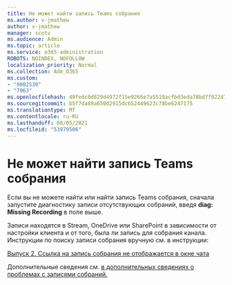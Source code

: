 ```yaml
---
title: Не может найти запись Teams собрания
ms.author: v-jmathew
author: v-jmathew
manager: scotv
ms.audience: Admin
ms.topic: article
ms.service: o365-administration
ROBOTS: NOINDEX, NOFOLLOW
localization_priority: Normal
ms.collection: Adm_O365
ms.custom:
- "9002530"
- "7963"
ms.openlocfilehash: 49fedc0d829d4972f15e9266e7a5519acfbd3eda78bd7f022477060523b9afd3
ms.sourcegitcommit: b5f7da89a650d2915dc652449623c78be6247175
ms.translationtype: MT
ms.contentlocale: ru-RU
ms.lasthandoff: 08/05/2021
ms.locfileid: "53979506"
---
```

# <a name="cant-find-the-teams-meeting-recording"></a>Не может найти запись Teams собрания

Если вы не можете найти или найти запись Teams собрания, сначала запустите диагностику записи отсутствующих собраний, введя **diag: Missing Recording** в поле выше. 

Записи находятся в Stream, OneDrive или SharePoint в зависимости от настройки клиента и от того, была ли запись для собрания канала. Инструкции по поиску записи собрания вручную см. в инструкции: 

[Выпуск 2. Ссылка на запись собрания не отображается в окне чата](/microsoftteams/troubleshoot/meetings/troubleshoot-meeting-recording-issues#issue-2-the-meeting-recording-link-isnt-visible-in-a-chat-window)

Дополнительные сведения см. [в дополнительных сведениях о проблемах с записями собраний.](/microsoftteams/troubleshoot/meetings/troubleshoot-meeting-recording-issues)

